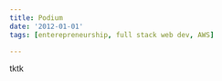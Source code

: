 ```yaml
---
title: Podium
date: '2012-01-01'
tags: [enterepreneurship, full stack web dev, AWS]

---
```


<script>
</script>


tktk

